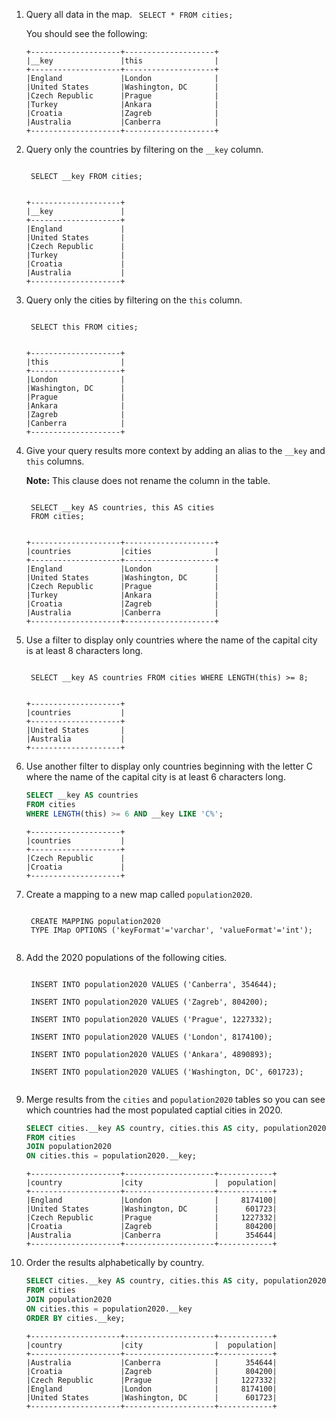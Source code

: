 1. Query all data in the map.
    <code class="execute T2" title="Run command">
    SELECT * FROM cities;
    </code>

    You should see the following:

    ```
    +--------------------+--------------------+
    |__key               |this                |
    +--------------------+--------------------+
    |England             |London              |
    |United States       |Washington, DC      |
    |Czech Republic      |Prague              |
    |Turkey              |Ankara              |
    |Croatia             |Zagreb              |
    |Australia           |Canberra            |
    +--------------------+--------------------+
    ```

1. Query only the countries by filtering on the `__key` column.

    <code class="execute T2" title="Run command">
    SELECT __key FROM cities;
    </code>

    ```
    +--------------------+
    |__key               |
    +--------------------+
    |England             |
    |United States       |
    |Czech Republic      |
    |Turkey              |
    |Croatia             |
    |Australia           |
    +--------------------+
    ```

1. Query only the cities by filtering on the `this` column.

    <code class="execute T2" title="Run command">
    SELECT this FROM cities;
    </code>

    ```
    +--------------------+
    |this                |
    +--------------------+
    |London              |
    |Washington, DC      |
    |Prague              |
    |Ankara              |
    |Zagreb              |
    |Canberra            |
    +--------------------+
    ```

1. Give your query results more context by adding an alias to the `__key` and `this` columns.

    **Note:** This clause does not rename the column in the table.

    <code class="execute T2" title="Run command">
    SELECT __key AS countries, this AS cities
    FROM cities;
    </code>
    
    ```
    +--------------------+--------------------+
    |countries           |cities              |
    +--------------------+--------------------+
    |England             |London              |
    |United States       |Washington, DC      |
    |Czech Republic      |Prague              |
    |Turkey              |Ankara              |
    |Croatia             |Zagreb              |
    |Australia           |Canberra            |
    +--------------------+--------------------+
    ```

1. Use a filter to display only countries where the name of the capital city is at least 8 characters long.

    <code class="execute T2" title="Run command">
    SELECT __key AS countries FROM cities WHERE LENGTH(this) >= 8;
    </code>

    ```
    +--------------------+
    |countries           |
    +--------------------+
    |United States       |
    |Australia           |
    +--------------------+
    ```

1. Use another filter to display only countries beginning with the letter C where the name of the capital city is at least 6 characters long.

    ```sql
    SELECT __key AS countries
    FROM cities
    WHERE LENGTH(this) >= 6 AND __key LIKE 'C%';
    ```

    ```
    +--------------------+
    |countries           |
    +--------------------+
    |Czech Republic      |
    |Croatia             |
    +--------------------+
    ```

1. Create a mapping to a new map called `population2020`.

    <code class="execute T2" title="Run command">
    CREATE MAPPING population2020
    TYPE IMap OPTIONS ('keyFormat'='varchar', 'valueFormat'='int');
    </code>

1. Add the 2020 populations of the following cities.

    <code class="execute T2" title="Run command">
    INSERT INTO population2020 VALUES ('Canberra', 354644);
    </code>

    <code class="execute T2" title="Run command">
    INSERT INTO population2020 VALUES ('Zagreb', 804200);
    </code>

    <code class="execute T2" title="Run command">
    INSERT INTO population2020 VALUES ('Prague', 1227332);
    </code>

    <code class="execute T2" title="Run command">
    INSERT INTO population2020 VALUES ('London', 8174100);
    </code>

    <code class="execute T2" title="Run command">
    INSERT INTO population2020 VALUES ('Ankara', 4890893);
    </code>

    <code class="execute T2" title="Run command">
    INSERT INTO population2020 VALUES ('Washington, DC', 601723);
    </code>

1. Merge results from the `cities` and `population2020` tables so you can see which countries had the most populated captial cities in 2020.

    ```sql
    SELECT cities.__key AS country, cities.this AS city, population2020.this AS population
    FROM cities
    JOIN population2020
    ON cities.this = population2020.__key;
    ```

    ```
    +--------------------+--------------------+------------+
    |country             |city                |  population|
    +--------------------+--------------------+------------+
    |England             |London              |     8174100|
    |United States       |Washington, DC      |      601723|
    |Czech Republic      |Prague              |     1227332|
    |Croatia             |Zagreb              |      804200|
    |Australia           |Canberra            |      354644|
    +--------------------+--------------------+------------+
    ```

1. Order the results alphabetically by country.

    ```sql
    SELECT cities.__key AS country, cities.this AS city, population2020.this AS population
    FROM cities
    JOIN population2020
    ON cities.this = population2020.__key
    ORDER BY cities.__key;
    ```

    ```
    +--------------------+--------------------+------------+
    |country             |city                |  population|
    +--------------------+--------------------+------------+
    |Australia           |Canberra            |      354644|
    |Croatia             |Zagreb              |      804200|
    |Czech Republic      |Prague              |     1227332|
    |England             |London              |     8174100|
    |United States       |Washington, DC      |      601723|
    +--------------------+--------------------+------------+
    ```
